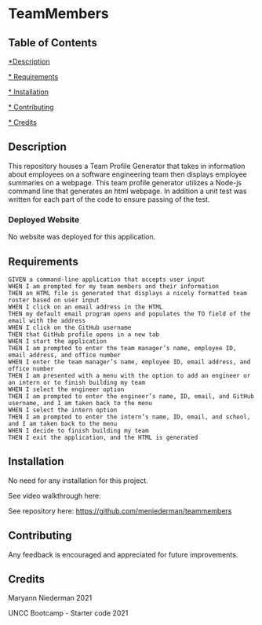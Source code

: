 # TeamMembers


## Table of Contents

[*Description](#Description)

[* Requirements](#Requirements)

[* Installation](#Installation)

[* Contributing](#Contributing)

[* Credits](#Credits)


## Description

This repository houses a Team Profile Generator that takes in information about employees on a software engineering team then displays employee summaries on a webpage. This team profile generator utilizes a Node-js command line that generates an html webpage.  In addition a unit test was written for each part of the code to ensure passing of the test.

### Deployed Website

No website was deployed for this application.

## Requirements
```
GIVEN a command-line application that accepts user input
WHEN I am prompted for my team members and their information
THEN an HTML file is generated that displays a nicely formatted team roster based on user input
WHEN I click on an email address in the HTML
THEN my default email program opens and populates the TO field of the email with the address
WHEN I click on the GitHub username
THEN that GitHub profile opens in a new tab
WHEN I start the application
THEN I am prompted to enter the team manager’s name, employee ID, email address, and office number
WHEN I enter the team manager’s name, employee ID, email address, and office number
THEN I am presented with a menu with the option to add an engineer or an intern or to finish building my team
WHEN I select the engineer option
THEN I am prompted to enter the engineer’s name, ID, email, and GitHub username, and I am taken back to the menu
WHEN I select the intern option
THEN I am prompted to enter the intern’s name, ID, email, and school, and I am taken back to the menu
WHEN I decide to finish building my team
THEN I exit the application, and the HTML is generated
```

## Installation

No need for any installation for this project.

See video walkthrough here: 

See repository here: https://github.com/meniederman/teammembers


## Contributing

Any feedback is encouraged and appreciated for future improvements.

## Credits

Maryann Niederman 2021

UNCC Bootcamp - Starter code 2021
